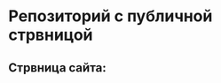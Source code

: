 # Репозиторий с публичной стрвницой

## Стрвница сайта:
<!--Вставить ссылку на публичную страницу-->